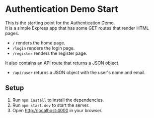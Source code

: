 # Authentication Demo Start

This is the starting point for the Authentication Demo.  
It is a simple Express app that has some GET routes that render HTML pages. 
- `/` renders the home page.
- `/login` renders the login page.
- `/register` renders the register page.

It also contains an API route that returns a JSON object.
- `/api/user` returns a JSON object with the user's name and email.

## Setup

1. Run `npm install` to install the dependencies.
2. Run `npm start:dev` to start the server.
3. Open [http://localhost:4000](http://localhost:4000) in your browser.
